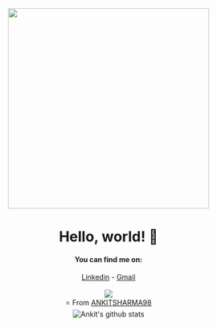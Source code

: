 <div align="center">
<img src="https://i.imgur.com/8MupZHY.gif" width="400px" />
<br>

# Hello, world! 👋

#### You can find me on:
[Linkedin](https://www.linkedin.com/in/ankit-sharma-7843aa187) - [Gmail](mailto:ankitsharma8794@gmail.com)
<br>
<br>
<a href="https://github.com/ANKITSHARMA98">
  <img align="center" src="https://github-readme-stats.vercel.app/api/top-langs/?username=ANKITSHARMA98&theme=dark&hide=glsl,python" />
</a>
<br>
⭐️ From [ANKITSHARMA98](https://github.com/ANKITSHARMA98)
<br>
![Ankit's github stats](https://github-readme-stats.vercel.app/api?username=ANKITSHARMA98&count_private=true&theme=tokyonight&hide=contribs,prs)
</div>

